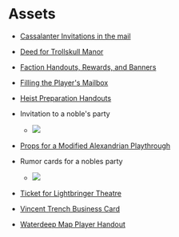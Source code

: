 # Assets



* ​[Cassalanter Invitations in the mail](https://www.reddit.com/r/WaterdeepDragonHeist/comments/csr3t8/cassalanter_invite_transparent_downloads/)​
* ​[Deed for Trollskull Manor](https://www.reddit.com/r/WaterdeepDragonHeist/comments/k09mjp/i_made_a_deed_for_trollskull_manor_for_my_players/)​
* ​[Faction Handouts, Rewards, and Banners](https://www.reddit.com/r/WaterdeepDragonHeist/comments/atn7rt/oc_faction_handouts_renown_rewards_and_banners/)​
* ​[Filling the Player's Mailbox](https://www.reddit.com/r/WaterdeepDragonHeist/comments/idhhrz/filling_the_player_characters_mailbox/)​
* ​[Heist Preparation Handouts](https://www.reddit.com/r/WaterdeepDragonHeist/comments/lni56o/alexandrian_remix_heist_preparation_map/)​
* Invitation to a noble's party
  * ​​![](https://mygamenightblog.files.wordpress.com/2020/03/tesper-invitation.jpg?w=869)​
* ​[Props for a Modified Alexandrian Playthrough](https://www.reddit.com/r/WaterdeepDragonHeist/comments/ic4itk/props_for_a_modified_alexandrian_playthrough/)​
* Rumor cards for a nobles party

  * ​​![](https://mygamenightblog.files.wordpress.com/2020/03/noble-rumors-1-1-e1585546437258.jpg?w=869)

* [Ticket for Lightbringer Theatre](https://www.reddit.com/r/WaterdeepDragonHeist/comments/ma1wbt/made_this_for_the_mirt_meeting/)​
* ​[Vincent Trench Business Card](https://www.reddit.com/r/WaterdeepDragonHeist/comments/j69tm0/made_a_business_card_for_vincent_trench_asset_in/)​
* ​[Waterdeep Map Player Handout](https://www.reddit.com/r/WaterdeepDragonHeist/comments/kpq3ej/waterdeep_map_player_handout/)

